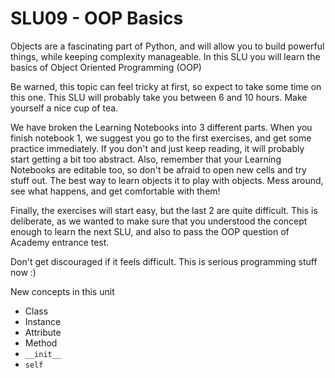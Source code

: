 # SLU09 - OOP Basics 

Objects are a fascinating part of Python, and will allow you to build powerful things, while keeping complexity manageable. 
In this SLU you will learn the basics of Object Oriented Programming (OOP) 

Be warned, this topic can feel tricky at first, so expect to take some time on this one. 
This SLU will probably take you between 6 and 10 hours. Make yourself a nice cup of tea. 

We have broken the Learning Notebooks into 3 different parts. When you finish notebook 1, we suggest you go to the first exercises, and get some practice immediately. If you don't and just keep reading, it will probably start getting a bit too abstract. 
Also, remember that your Learning Notebooks are editable too, so don't be afraid to open new cells and try stuff out. The best way to learn objects it to play with objects. Mess around, see what happens, and get comfortable with them! 

Finally, the exercises will start easy, but the last 2 are quite difficult. This is deliberate, as we wanted to make sure that you understood the concept enough to learn the next SLU, and also to pass the OOP question of Academy entrance test. 

Don't get discouraged if it feels difficult. This is serious programming stuff now :) 

New concepts in this unit
- Class 
- Instance
- Attribute 
- Method 
- `__init__`
- `self` 
